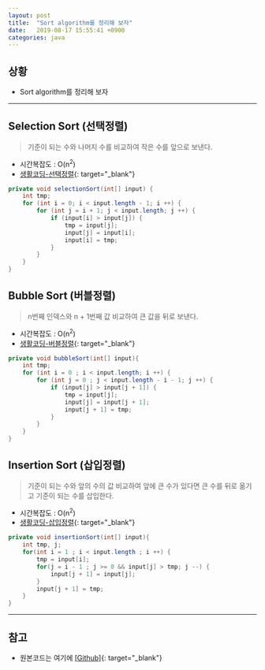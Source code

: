 ```yaml
---
layout: post
title:  "Sort algorithm를 정리해 보자"
date:   2019-08-17 15:55:41 +0900
categories: java
---
```


## 상황

  * Sort algorithm를 정리해 보자

* * *

## Selection Sort (선택정렬)

   > 기준이 되는 수와 나머지 수를 비교하여 작은 수를 앞으로 보낸다.
   
   - 시간복잡도 : O(n<sup>2</sup>)
   - [생활코딩-선택정렬](https://opentutorials.org/course/543/2726){: target="_blank"}

```java
private void selectionSort(int[] input) {
    int tmp;
    for (int i = 0; i < input.length - 1; i ++) {
        for (int j = i + 1; j < input.length; j ++) {
            if (input[i] > input[j]) {
                tmp = input[j];
                input[j] = input[i];
                input[i] = tmp;
            }
        }
    }
}
```

## Bubble Sort (버블정렬)

   > n번째 인덱스와 n + 1번째 값 비교하여 큰 값을 뒤로 보낸다.
   
   - 시간복잡도 : O(n<sup>2</sup>)
   - [생활코딩-버블정렬](https://opentutorials.org/course/543/2722){: target="_blank"}

```java
private void bubbleSort(int[] input){
    int tmp;
    for (int i = 0 ; i < input.length; i ++) {
        for (int j = 0 ; j < input.length - i - 1; j ++) {
            if (input[j] > input[j + 1]) {
                tmp = input[j];
                input[j] = input[j + 1];
                input[j + 1] = tmp;
            }
        }
    }
}
```

## Insertion Sort (삽입정렬)

   > 기준이 되는 수와 앞의 수의 값 비교하여 앞에 큰 수가 있다면 큰 수를 뒤로 옮기고 기준이 되는 수를 삽입한다.
   
   - 시간복잡도 : O(n<sup>2</sup>)
   - [생활코딩-삽입정렬](https://opentutorials.org/course/543/2725){: target="_blank"}

```java
private void insertionSort(int[] input){
    int tmp, j;
    for(int i = 1 ; i < input.length ; i ++) {
        tmp = input[i];
        for(j = i - 1 ; j >= 0 && input[j] > tmp; j --) {
            input[j + 1] = input[j];
        }
        input[j + 1] = tmp;
    }
}
```
* * *
## 참고
   - 원본코드는 여기에 [[Github]](https://github.com/jyjalgorithmstudy/algorithm/blob/master/yongjin/java/src/sort/SortAlgorithm.java){: target="_blank"}